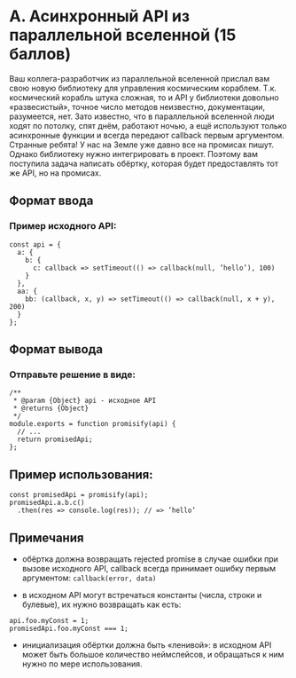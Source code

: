 # A. Асинхронный API из параллельной вселенной (15 баллов)

Ваш коллега-разработчик из параллельной вселенной прислал вам свою новую библиотеку для управления космическим кораблем. Т.к. космический корабль штука сложная, то и API у библиотеки довольно «развесистый», точное число методов неизвестно, документации, разумеется, нет. Зато известно, что в параллельной вселенной люди ходят по потолку, спят днём, работают ночью, а ещё используют только асинхронные функции и всегда передают callback первым аргументом. Странные ребята! У нас на Земле уже давно все на промисах пишут. Однако библиотеку нужно интегрировать в проект. Поэтому вам поступила задача написать обёртку, которая будет предоставлять тот же API, но на промисах.

## Формат ввода
### Пример исходного API:

```
const api = {
  a: {
    b: {
      c: callback => setTimeout(() => callback(null, ’hello’), 100)
    }
  },
  aa: {
    bb: (callback, x, y) => setTimeout(() => callback(null, x + y), 200)
  }
};
```

## Формат вывода
### Отправьте решение в виде:

```
/**
 * @param {Object} api - исходное API
 * @returns {Object}
 */
module.exports = function promisify(api) {
  // ...
  return promisedApi;
};
```

## Пример использования:

```
const promisedApi = promisify(api);
promisedApi.a.b.c()
  .then(res => console.log(res)); // => ’hello’
```

## Примечания

- обёртка должна возвращать rejected promise в случае ошибки при вызове исходного API, callback всегда принимает ошибку первым аргументом:
`callback(error, data)`

- в исходном API могут встречаться константы (числа, строки и булевые), их нужно возвращать как есть:
```
api.foo.myConst = 1;
promisedApi.foo.myConst === 1;
```

- инициализация обёртки должна быть «ленивой»: в исходном API может быть большое количество неймспейсов, и обращаться к ним нужно по мере использования.
